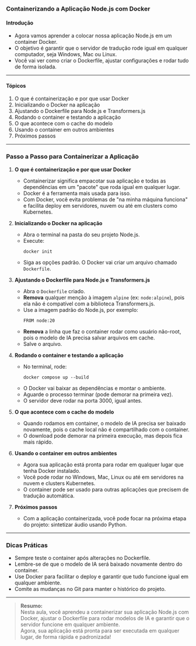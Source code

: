 ### **Containerizando a Aplicação Node.js com Docker**

#### Introdução

- Agora vamos aprender a colocar nossa aplicação Node.js em um container Docker.
- O objetivo é garantir que o servidor de tradução rode igual em qualquer computador, seja Windows, Mac ou Linux.
- Você vai ver como criar o Dockerfile, ajustar configurações e rodar tudo de forma isolada.

---

#### Tópicos

1. O que é containerização e por que usar Docker
2. Inicializando o Docker na aplicação
3. Ajustando o Dockerfile para Node.js e Transformers.js
4. Rodando o container e testando a aplicação
5. O que acontece com o cache do modelo
6. Usando o container em outros ambientes
7. Próximos passos

---

### Passo a Passo para Containerizar a Aplicação

1. **O que é containerização e por que usar Docker**

   - Containerizar significa empacotar sua aplicação e todas as dependências em um "pacote" que roda igual em qualquer lugar.
   - Docker é a ferramenta mais usada para isso.
   - Com Docker, você evita problemas de "na minha máquina funciona" e facilita deploy em servidores, nuvem ou até em clusters como Kubernetes.

2. **Inicializando o Docker na aplicação**

   - Abra o terminal na pasta do seu projeto Node.js.
   - Execute:
     ```
     docker init
     ```
   - Siga as opções padrão. O Docker vai criar um arquivo chamado `Dockerfile`.

3. **Ajustando o Dockerfile para Node.js e Transformers.js**

   - Abra o `Dockerfile` criado.
   - **Remova** qualquer menção à imagem `alpine` (ex: `node:alpine`), pois ela não é compatível com a biblioteca Transformers.js.
   - Use a imagem padrão do Node.js, por exemplo:
     ```
     FROM node:20
     ```
   - **Remova** a linha que faz o container rodar como usuário não-root, pois o modelo de IA precisa salvar arquivos em cache.
   - Salve o arquivo.

4. **Rodando o container e testando a aplicação**

   - No terminal, rode:
     ```
     docker compose up --build
     ```
   - O Docker vai baixar as dependências e montar o ambiente.
   - Aguarde o processo terminar (pode demorar na primeira vez).
   - O servidor deve rodar na porta 3000, igual antes.

5. **O que acontece com o cache do modelo**

   - Quando rodamos em container, o modelo de IA precisa ser baixado novamente, pois o cache local não é compartilhado com o container.
   - O download pode demorar na primeira execução, mas depois fica mais rápido.

6. **Usando o container em outros ambientes**

   - Agora sua aplicação está pronta para rodar em qualquer lugar que tenha Docker instalado.
   - Você pode rodar no Windows, Mac, Linux ou até em servidores na nuvem e clusters Kubernetes.
   - O container pode ser usado para outras aplicações que precisem de tradução automática.

7. **Próximos passos**

   - Com a aplicação containerizada, você pode focar na próxima etapa do projeto: sintetizar áudio usando Python.

---

### Dicas Práticas

- Sempre teste o container após alterações no Dockerfile.
- Lembre-se de que o modelo de IA será baixado novamente dentro do container.
- Use Docker para facilitar o deploy e garantir que tudo funcione igual em qualquer ambiente.
- Comite as mudanças no Git para manter o histórico do projeto.

---

> **Resumo:**  
> Nesta aula, você aprendeu a containerizar sua aplicação Node.js com Docker, ajustar o Dockerfile para rodar modelos de IA e garantir que o servidor funcione em qualquer ambiente.  
> Agora, sua aplicação está pronta para ser executada em qualquer lugar, de forma rápida e padronizada!
